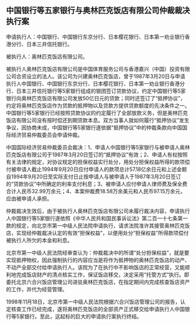 ## 中国银行等五家银行与奥林匹克饭店有限公司仲裁裁决执行案

申请执行人：中国银行、中国银行东京分行、日本樱花银行、日本第一劝业银行香港分行、日本三井信托银行。

被执行人：奥林匹克饭店有限公司。

被执行人奥林匹克饭店有限公司是中国体育服务公司与香港嘉兴（中国）投资有限公司合资设立的法人。该公司为兴建奥林匹克饭店，曾于1987年3月20日与申请执行人中国银行、中国银行东京分行、日本樱花银行、日本第一劝业银行香港分行、日本三井信托银行等5家银行组成的银团签订贷款协议，约定中国银行等5家银行向奥林匹克饭店有限公司发放50亿日元的贷款；同时还签订了“抵押协议”，约定将奥林匹克饭店作为贷款的抵押物以及贷款方提供贷款额度的先决条件之一。中国银行等5家银行已经按照贷款协议的约定履行了全部放款义务，但是奥林匹克饭店有限公司没有按时偿还到期贷款本息。双方当事人就如何履行“抵押协议”发生争议，因协商未成，中国银行等5家银行遂依据“抵押协议”中的仲裁条款向中国国际经济贸易仲裁委员会申请仲裁。

中国国际经济贸易仲裁委员会裁决：1、申请人中国银行等5家银行与被申请人奥林匹克饭店有限公司于1987年3月20日签订的“抵押协议”有效；2、申请人有权按照有关法律的规定，对协议规定的担保权益实行处分，用处分担保权益所得的款项偿付被申请人截止1994年9月20日应付申请人的款项总计57.18亿余日元和上述金额自1994年9月20日至实际支付日止按申请人与被申请人于1987年3月20日签订的“贷款协议”中所确定的利率支付利息；3、被申请人应付申请人律师费及保全费合计人民币32.99万余元；4、本案仲裁费18.58万余美元和人民币97.15万余元，应由被申请人承担。

仲裁裁决生效后，由于被执行人奥林匹克饭店有限公司未履行裁决内容，申请执行人中国银行等5家银行遂依照《中华人民共和国民事诉讼法》第二百一十七条第一款的规定，向北京市第一中级人民法院申请执行，请求法院准许其接管奥林匹克饭店，实现经仲裁裁决认定的有效“担保权益”，以便用处分“担保权益”所得款项偿付被执行人所欠的本金和利息。

北京市第一中级人民法院经审查认为：仲裁裁决中的所谓“处分担保权益”，就是要实现抵押物权，因此强制执行的内容应当是将作为抵押物的奥林匹克饭店的动产、不动产全部交付给申请执行人。该院为了在执行中不影响饭店的正常经营，又能顺利地完成饭店财产的清点核实工作，保证饭店移交，决定采用“托管方式”执行。即委托北京六合兴饭店管理公司进驻奥林匹克饭店，在指定期间内完成核查饭店资产的工作，并代为经营管理。

1998年11月18日，北京市第一中级人民法院根据六合兴饭店管理公司的报告，认定核查工作已经完成，遂将奥林匹克饭店的全部资产正式移交给申请执行人中国银行等5家银行。至此，这起标的巨大的申请执行案执行终结。

